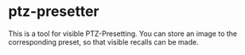# ptz-presetter
This is a tool for visible PTZ-Presetting. You can store an image to the corresponding preset, so that visible recalls can be made.
